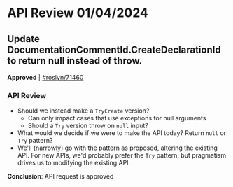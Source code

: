 # API Review 01/04/2024

## Update DocumentationCommentId.CreateDeclarationId to return null instead of throw.

**Approved** | [#roslyn/71460](https://github.com/dotnet/roslyn/issues/71460#issuecomment-1877810818)

### API Review

* Should we instead make a `TryCreate` version?
    * Can only impact cases that use exceptions for null arguments
    * Should a `Try` version throw on `null` input?
* What would we decide if we were to make the API today? Return `null` or `Try` pattern?
* We'll (narrowly) go with the pattern as proposed, altering the existing API. For new APIs, we'd probably prefer the `Try` pattern, but pragmatism drives us to modifying the existing API.

**Conclusion**: API request is approved
